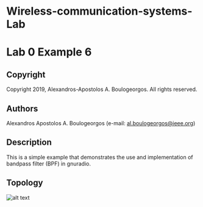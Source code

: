# Wireless-communication-systems-Lab
# Lab 0 Example 6

## Copyright
Copyright 2019, Alexandros-Apostolos A. Boulogeorgos. All rights reserved.

## Authors
Alexandros Apostolos A. Boulogeorgos (e-mail: al.boulogeorgos@ieee.org)

## Description  
This is a simple example that demonstrates the use and implementation of bandpass filter (BPF) in gnuradio. 

## Topology
![alt text](https://github.com/aboulogeorgos/Wireless-communication-systems-Lab/blob/master/Lab0/example6/example6.grc.png?raw=true)
